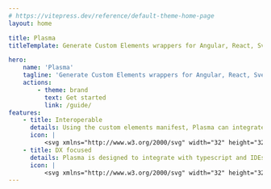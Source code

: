 ```yaml
---
# https://vitepress.dev/reference/default-theme-home-page
layout: home

title: Plasma
titleTemplate: Generate Custom Elements wrappers for Angular, React, Svelte and Vue

hero:
    name: 'Plasma'
    tagline: 'Generate Custom Elements wrappers for Angular, React, Svelte and Vue'
    actions:
        - theme: brand
          text: Get started
          link: /guide/
features:
    - title: Interoperable
      details: Using the custom elements manifest, Plasma can integrate with any web component library, and generate wrappers for any framework.
      icon: |
          <svg xmlns="http://www.w3.org/2000/svg" width="32" height="32" viewBox="0 0 32 32"><path fill="currentColor" d="M9 21H3c-1.103 0-2-.897-2-2v-6c0-1.103.897-2 2-2h6c1.103 0 2 .897 2 2v6c0 1.103-.897 2-2 2zm-6-8v6h6v-6H3zm13 17c-.362 0-.72-.014-1.076-.04c-4.352-.332-8.36-2.732-10.723-6.42l1.685-1.08a12.057 12.057 0 0 0 9.19 5.505c.305.023.613.035.924.035v2zm7 0l-2.1-1c-1.7-.8-2.9-2.6-2.9-4.5V18h10v6.5c0 1.9-1.1 3.7-2.9 4.5L23 30zm-3-10v4.5c0 1.2.7 2.2 1.7 2.7l1.3.6l1.3-.6c1-.5 1.7-1.6 1.7-2.7V20h-6zm7.302-8c.454 1.282.698 2.621.698 4h2c0-1.37-.199-2.708-.584-4h-2.114zM27 10h-3c-1.103 0-2-.897-2-2V5c0-1.103.897-2 2-2h3c1.103 0 2 .897 2 2v3c0 1.103-.897 2-2 2zm-3-5v3h3V5h-3zm-4-2.417A13.952 13.952 0 0 0 16 2A13.951 13.951 0 0 0 4.202 8.46l1.684 1.08A11.961 11.961 0 0 1 20 4.698V2.583z"/></svg>
    - title: DX focused
      details: Plasma is designed to integrate with typescript and IDEs, in order to provide a seamless experience for developers using web components.
      icon: |
          <svg xmlns="http://www.w3.org/2000/svg" width="32" height="32" viewBox="0 0 32 32"><path fill="currentColor" d="M8 4v4H4V4h4M2 2v8h8V2zm16 5v4h-4V7h4m-6-2v8h8V5zM8 16v4H4v-4h4m-6-2v8h8v-8z"/><path fill="currentColor" d="M22 10v6h-6v6h-6v8h20V10Zm-4 8h4v4h-4Zm-2 10h-4v-4h4Zm6 0h-4v-4h4Zm6 0h-4v-4h4Zm0-6h-4v-4h4Zm-4-6v-4h4v4Z"/></svg>
---
```

